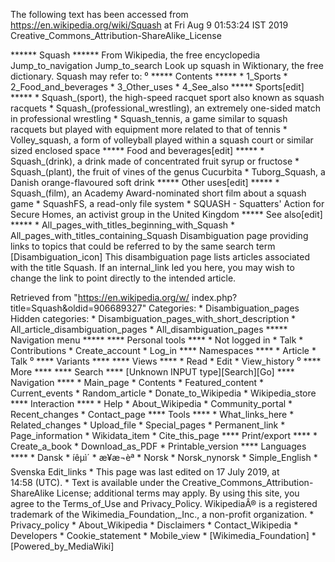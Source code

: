 The following text has been accessed from https://en.wikipedia.org/wiki/Squash at Fri Aug 9 01:53:24 IST 2019
Creative_Commons_Attribution-ShareAlike_License




















****** Squash ******
From Wikipedia, the free encyclopedia
Jump_to_navigation Jump_to_search
 Look up squash in Wiktionary, the free dictionary.
Squash may refer to:
⁰
***** Contents *****
    * 1_Sports
    * 2_Food_and_beverages
    * 3_Other_uses
    * 4_See_also
***** Sports[edit] *****
    * Squash_(sport), the high-speed racquet sport also known as squash
      racquets
    * Squash_(professional_wrestling), an extremely one-sided match in
      professional wrestling
    * Squash_tennis, a game similar to squash racquets but played with
      equipment more related to that of tennis
    * Volley_squash, a form of volleyball played within a squash court or
      similar sized enclosed space
***** Food and beverages[edit] *****
    * Squash_(drink), a drink made of concentrated fruit syrup or fructose
    * Squash_(plant), the fruit of vines of the genus Cucurbita
    * Tuborg_Squash, a Danish orange-flavoured soft drink
***** Other uses[edit] *****
    * Squash_(film), an Academy Award-nominated short film about a squash game
    * SquashFS, a read-only file system
    * SQUASH - Squatters' Action for Secure Homes, an activist group in the
      United Kingdom
***** See also[edit] *****
    * All_pages_with_titles_beginning_with_Squash
    * All_pages_with_titles_containing_Squash
                      Disambiguation page providing links to topics that could
                      be referred to by the same search term
[Disambiguation_icon] This disambiguation page lists articles associated with
                      the title Squash.
                      If an internal_link led you here, you may wish to change
                      the link to point directly to the intended article.

Retrieved from "https://en.wikipedia.org/w/
index.php?title=Squash&oldid=906689327"
Categories:
    * Disambiguation_pages
Hidden categories:
    * Disambiguation_pages_with_short_description
    * All_article_disambiguation_pages
    * All_disambiguation_pages
***** Navigation menu *****
**** Personal tools ****
    * Not logged in
    * Talk
    * Contributions
    * Create_account
    * Log_in
**** Namespaces ****
    * Article
    * Talk
⁰
**** Variants ****
**** Views ****
    * Read
    * Edit
    * View_history
⁰
**** More ****
**** Search ****
[Unknown INPUT type][Search][Go]
**** Navigation ****
    * Main_page
    * Contents
    * Featured_content
    * Current_events
    * Random_article
    * Donate_to_Wikipedia
    * Wikipedia_store
**** Interaction ****
    * Help
    * About_Wikipedia
    * Community_portal
    * Recent_changes
    * Contact_page
**** Tools ****
    * What_links_here
    * Related_changes
    * Upload_file
    * Special_pages
    * Permanent_link
    * Page_information
    * Wikidata_item
    * Cite_this_page
**** Print/export ****
    * Create_a_book
    * Download_as_PDF
    * Printable_version
**** Languages ****
    * Dansk
    * íêµ­ì´
    * æ¥æ¬èª
    * Norsk
    * Norsk_nynorsk
    * Simple_English
    * Svenska
Edit_links
    * This page was last edited on 17 July 2019, at 14:58 (UTC).
    * Text is available under the Creative_Commons_Attribution-ShareAlike
      License; additional terms may apply. By using this site, you agree to the
      Terms_of_Use and Privacy_Policy. WikipediaÂ® is a registered trademark of
      the Wikimedia_Foundation,_Inc., a non-profit organization.
    * Privacy_policy
    * About_Wikipedia
    * Disclaimers
    * Contact_Wikipedia
    * Developers
    * Cookie_statement
    * Mobile_view
    * [Wikimedia_Foundation]
    * [Powered_by_MediaWiki]
